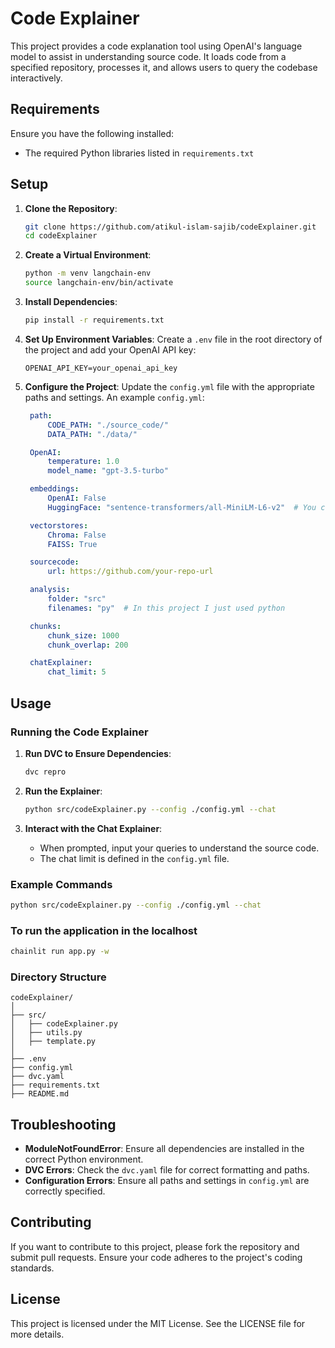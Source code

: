 # Code Explainer

This project provides a code explanation tool using OpenAI's language model to assist in understanding source code. It loads code from a specified repository, processes it, and allows users to query the codebase interactively.

## Requirements
Ensure you have the following installed:
- The required Python libraries listed in `requirements.txt`

## Setup

1. **Clone the Repository**:
   ```sh
   git clone https://github.com/atikul-islam-sajib/codeExplainer.git
   cd codeExplainer
   ```

2. **Create a Virtual Environment**:
   ```sh
   python -m venv langchain-env
   source langchain-env/bin/activate
   ```

3. **Install Dependencies**:
   ```sh
   pip install -r requirements.txt
   ```

4. **Set Up Environment Variables**:
   Create a `.env` file in the root directory of the project and add your OpenAI API key:
   ```
   OPENAI_API_KEY=your_openai_api_key
   ```

5. **Configure the Project**:
   Update the `config.yml` file with the appropriate paths and settings. An example `config.yml`:
   ```yaml
    path:
        CODE_PATH: "./source_code/"
        DATA_PATH: "./data/"

    OpenAI:
        temperature: 1.0
        model_name: "gpt-3.5-turbo"

    embeddings:
        OpenAI: False
        HuggingFace: "sentence-transformers/all-MiniLM-L6-v2"  # You can change, just check HuggingFaceHub

    vectorstores:
        Chroma: False
        FAISS: True

    sourcecode:
        url: https://github.com/your-repo-url

    analysis:
        folder: "src"
        filenames: "py"  # In this project I just used python

    chunks:
        chunk_size: 1000
        chunk_overlap: 200

    chatExplainer:
        chat_limit: 5
   ```

## Usage

### Running the Code Explainer

1. **Run DVC to Ensure Dependencies**:
   ```sh
   dvc repro
   ```

2. **Run the Explainer**:
   ```sh
   python src/codeExplainer.py --config ./config.yml --chat
   ```

3. **Interact with the Chat Explainer**:
   - When prompted, input your queries to understand the source code.
   - The chat limit is defined in the `config.yml` file.

### Example Commands

```sh
python src/codeExplainer.py --config ./config.yml --chat
```

### To run the application in the localhost

```sh
chainlit run app.py -w
```

### Directory Structure

```
codeExplainer/
│
├── src/
│   ├── codeExplainer.py
│   ├── utils.py
│   ├── template.py
│
├── .env
├── config.yml
├── dvc.yaml
├── requirements.txt
├── README.md
```

## Troubleshooting

- **ModuleNotFoundError**: Ensure all dependencies are installed in the correct Python environment.
- **DVC Errors**: Check the `dvc.yaml` file for correct formatting and paths.
- **Configuration Errors**: Ensure all paths and settings in `config.yml` are correctly specified.

## Contributing

If you want to contribute to this project, please fork the repository and submit pull requests. Ensure your code adheres to the project's coding standards.

## License

This project is licensed under the MIT License. See the LICENSE file for more details.